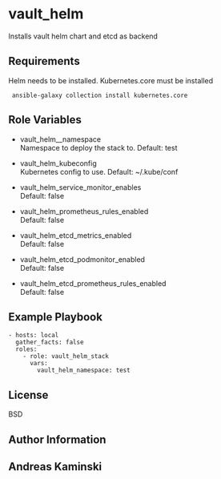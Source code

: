 vault_helm
==========

Installs vault helm chart and etcd as backend

Requirements
------------

Helm needs to be installed.
Kubernetes.core must be installed
```
 ansible-galaxy collection install kubernetes.core
```

Role Variables
--------------

- vault_helm__namespace  
  Namespace to deploy the stack to. Default: test  

- vault_helm_kubeconfig  
  Kubernetes config to use. Default: ~/.kube/conf

- vault_helm_service_monitor_enables  
  Default: false

- vault_helm_prometheus_rules_enabled  
  Default: false

- vault_helm_etcd_metrics_enabled  
  Default: false
  
- vault_helm_etcd_podmonitor_enabled  
  Default: false

- vault_helm_etcd_prometheus_rules_enabled  
  Default: false


Example Playbook
----------------

    - hosts: local
      gather_facts: false
      roles:
        - role: vault_helm_stack
          vars:
            vault_helm_namespace: test

License
-------

BSD

Author Information
------------------

Andreas Kaminski
---
